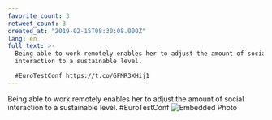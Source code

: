```yaml
---
favorite_count: 3
retweet_count: 3
created_at: "2019-02-15T08:30:08.000Z"
lang: en
full_text: >-
  Being able to work remotely enables her to adjust the amount of social
  interaction to a sustainable level.

  #EuroTestConf https://t.co/GFMR3XHij1
---
```


Being able to work remotely enables her to adjust the amount of social
interaction to a sustainable level. #EuroTestConf
![Embedded Photo](https://twitter-media-coderbyheart.s3.eu-north-1.amazonaws.com/1096325776008450048-DzbueY1WoAAmK1K.jpg)
